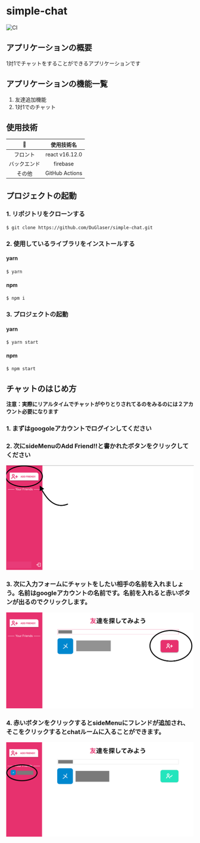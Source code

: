 # simple-chat
![CI](https://github.com/DuGlaser/simple-chat/workflows/CI/badge.svg?event=push)
## アプリケーションの概要
1対1でチャットをすることができるアプリケーションです

## アプリケーションの機能一覧
1. 友達追加機能
2. 1対1でのチャット

## 使用技術
|:rocket:|使用技術名|
|:---:|:----:|
|フロント| react v16.12.0 |
|バックエンド| firebase|
|その他| GitHub Actions|



## プロジェクトの起動
### 1. リポジトリをクローンする
```
$ git clone https://github.com/DuGlaser/simple-chat.git
```

### 2. 使用しているライブラリをインストールする
#### yarn
```
$ yarn
```

#### npm
```
$ npm i 
```

### 3. プロジェクトの起動
#### yarn
```
$ yarn start
```

#### npm 
```
$ npm start
```

## チャットのはじめ方
**注意：実際にリアルタイムでチャットがやりとりされてるのをみるのには２アカウント必要になります**
### 1. まずはgoogoleアカウントでログインしてください
### 2. 次にsideMenuのAdd Friend!!と書かれたボタンをクリックしてください
![](doc/ss1.png)
### 3. 次に入力フォームにチャットをしたい相手の名前を入れましょう。名前はgoogleアカウントの名前です。名前を入れると赤いボタンが出るのでクリックします。
![](doc/ss2.png)
### 4. 赤いボタンをクリックするとsideMenuにフレンドが追加され、そこをクリックするとchatルームに入ることができます。
![](doc/ss3.png)
